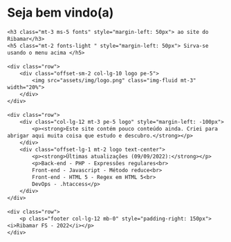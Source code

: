 <div class="container">
    <h1 class="display-6 fonts"> Seja bem vindo(a)</h1>

    <h3 class="mt-3 ms-5 fonts" style="margin-left: 50px"> ao site do Ribamar</h3>
    <h5 class="mt-2 fonts-light " style="margin-left: 50px"> Sirva-se usando o menu acima </h5>

    <div class="row">
        <div class="offset-sm-2 col-lg-10 logo pe-5">
            <img src="assets/img/logo.png" class="img-fluid mt-3" width="20%">
        </div>
    </div>

    <div class="row">
        <div class="col-lg-12 mt-3 pe-5 logo" style="margin-left: -100px">
            <p><strong>Este site contém pouco conteúdo ainda. Criei para abrigar aqui muita coisa que estudo e descubro.</strong></p>
        </div>
        <div class="offset-lg-1 mt-2 logo text-center">
            <p><strong>Últimas atualizações (09/09/2022):</strong></p>
            <p>Back-end - PHP - Expressões regulares<br>
            Front-end - Javascript - Método reduce<br>
            Front-end - HTML 5 - Regex em HTML 5<br>
            DevOps - .htaccess</p>            
        </div>
    </div>

    <div class="row">
        <p class="footer col-lg-12 mb-0" style="padding-right: 150px"><i>Ribamar FS - 2022</i></p>
    </div>
</div>


